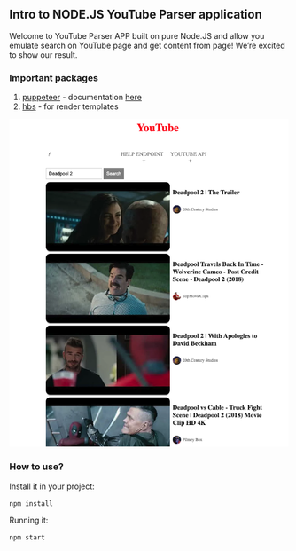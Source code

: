 ## Intro to NODE.JS YouTube Parser application
Welcome to YouTube Parser APP built on pure Node.JS and allow you emulate search on YouTube page and get content from page! We’re excited to show our result.

### Important packages
1. [puppeteer](https://www.npmjs.com/package/puppeteer) - documentation [here](https://pptr.dev/)
2. [hbs](https://www.npmjs.com/package/hbs) - for render templates

![NODE.JS YouTube Parser](./public/app-cover.png)

### How to use?
Install it in your project:
```bash
npm install
```
Running it:
```bash
npm start
```
